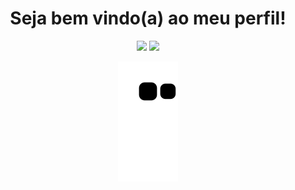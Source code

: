 <div align="center">
   <h1> Seja bem vindo(a) ao meu perfil!</h1>
  <img height= "100" src="https://media2.giphy.com/media/ropITlfdDUN88W58GY/giphy.gif?cid=ecf05e47439z3nxw9bh8bdzmmoemgkrilrqlwazri06mq6v9&rid=giphy.gif&ct=s">
 <img height= "100" src="https://media1.giphy.com/media/cir51mJcAxKe5jnWww/200w.webp?cid=ecf05e47cm24rsv758ig4s5c0leg7wwuft9hn0lvs170mmwd&rid=200w.webp&ct=g">
 

![snake gif](https://github.com/vitoria2002campos/vitoria2002campos/blob/output/github-contribution-grid-snake.svg)


